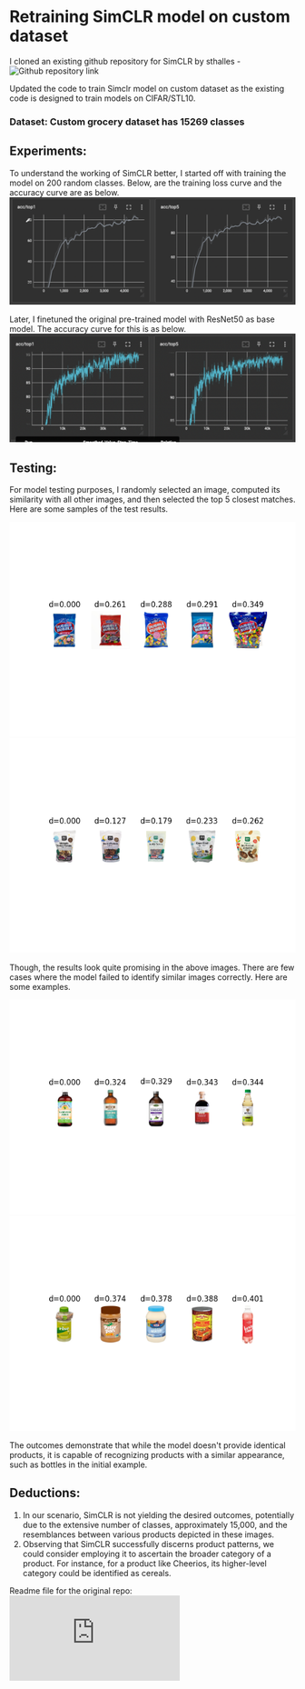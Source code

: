 # Retraining SimCLR model on custom dataset
I cloned an existing github repository for SimCLR by sthalles - ![Github repository link](https://github.com/sthalles/SimCLR.git)

Updated the code to train Simclr model on custom dataset as the existing code is designed to train models on CIFAR/STL10.

### Dataset: Custom grocery dataset has 15269 classes 

## Experiments:
To understand the working of SimCLR better, I started off with training the model on 200 random classes. Below, are the training loss curve and the accuracy curve are as below.
![Accuracy curve for 200 classes for 200 epochs](images/200class_acc_curve.png?raw=true)

Later, I finetuned the original pre-trained model with ResNet50 as base model. The accuracy curve for this is as below.
![Accuracy curve for 15269 classes for 200 epochs](images/allclass_acc_curve.png?raw=true)

## Testing:

For model testing purposes, I randomly selected an image, computed its similarity with all other images, and then selected the top 5 closest matches. Here are some samples of the test results.

![Sample-1](new_results/simclr_1.0_cosine/figure_33751.png)
![Sample-2](new_results/simclr_1.0_cosine/figure_5669.png)

Though, the results look quite promising in the above images. There are few cases where the model failed to identify similar images correctly. Here are some examples.

![Sample-3](new_results/simclr_1.0_cosine/figure_20843.png)
![Sample-4](new_results/simclr_1.0_cosine/figure_42185.png)

The outcomes demonstrate that while the model doesn't provide identical products, it is capable of recognizing products with a similar appearance, such as bottles in the initial example.

## Deductions:
1. In our scenario, SimCLR is not yielding the desired outcomes, potentially due to the extensive number of classes, approximately 15,000, and the resemblances between various products depicted in these images.
2. Observing that SimCLR successfully discerns product patterns, we could consider employing it to ascertain the broader category of a product. For instance, for a product like Cheerios, its higher-level category could be identified as cereals.


Readme file for the original repo: ![sthalles-README](https://github.com/sthalles/SimCLR/blob/master/README.md)
